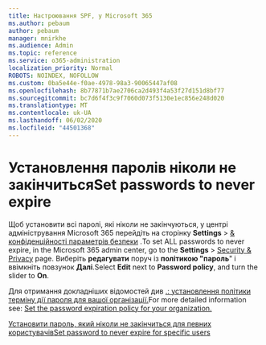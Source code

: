 ```yaml
---
title: Настроювання SPF, у Microsoft 365
ms.author: pebaum
author: pebaum
manager: mnirkhe
ms.audience: Admin
ms.topic: reference
ms.service: o365-administration
localization_priority: Normal
ROBOTS: NOINDEX, NOFOLLOW
ms.custom: 0ba5e44e-f0ae-4978-98a3-90065447af08
ms.openlocfilehash: 8b77871b7ae2706ca2d493f4a53f27d151d8bf77
ms.sourcegitcommit: bc7d6f4f3c9f7060d073f5130e1ec856e248d020
ms.translationtype: MT
ms.contentlocale: uk-UA
ms.lasthandoff: 06/02/2020
ms.locfileid: "44501368"
---
```

# <a name="set-passwords-to-never-expire"></a><span data-ttu-id="28710-102">Установлення паролів ніколи не закінчиться</span><span class="sxs-lookup"><span data-stu-id="28710-102">Set passwords to never expire</span></span> 

<span data-ttu-id="28710-103">Щоб установити всі паролі, які ніколи не закінчуються, у центрі адміністрування Microsoft 365 перейдіть на сторінку **Settings**  >  [ &amp; конфіденційності параметрів безпеки](https://portal.office.com/adminportal/home#/settings/security) .</span><span class="sxs-lookup"><span data-stu-id="28710-103">To set ALL passwords to never expire, in the Microsoft 365 admin center, go to the **Settings** > [Security &amp; Privacy](https://portal.office.com/adminportal/home#/settings/security) page.</span></span> <span data-ttu-id="28710-104">Виберіть **редагувати** поруч із **політикою "пароль**" і ввімкніть повзунок **Далі**.</span><span class="sxs-lookup"><span data-stu-id="28710-104">Select **Edit** next to **Password policy**, and turn the slider to **On**.</span></span>
  
<span data-ttu-id="28710-105">Для отримання докладніших відомостей див [.: установлення політики терміну дії пароля для вашої організації.](https://docs.microsoft.com/microsoft-365/admin/manage/set-password-expiration-policy)</span><span class="sxs-lookup"><span data-stu-id="28710-105">For more detailed information see: [Set the password expiration policy for your organization.](https://docs.microsoft.com/microsoft-365/admin/manage/set-password-expiration-policy)</span></span>
  
[<span data-ttu-id="28710-106">Установити пароль, який ніколи не закінчиться для певних користувачів</span><span class="sxs-lookup"><span data-stu-id="28710-106">Set password to never expire for specific users</span></span>](https://docs.microsoft.com/microsoft-365/admin/add-users/set-password-to-never-expire)
  
